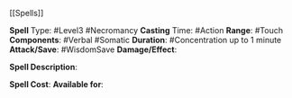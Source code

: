 [[Spells]]

**Spell** Type: #Level3 #Necromancy 
**Casting** Time: #Action 
**Range**: #Touch 
**Components**: #Verbal #Somatic 
**Duration**: #Concentration up to 1 minute
**Attack/Save**: #WisdomSave 
**Damage/Effect**:

**Spell Description**: 
	

**Spell Cost**:
**Available for**: